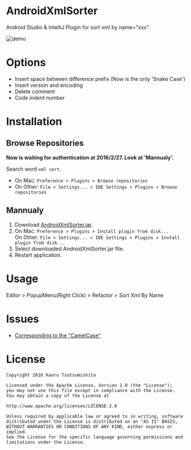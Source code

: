 # AndroidXmlSorter

Android Studio & IntelliJ Plugin for sort xml by name="xxx".

![demo](https://raw.githubusercontent.com/roana0229/android-xml-sorter/master/demo.gif)

# Options

* Insert space between difference prefix (Now is the only 'Snake Case')
* Insert version and encoding
* Delete comment
* Code indent number

# Installation

## Browse Repositories

**Now is waiting for authentication at 2016/2/27. Look at 'Mannualy'.**

Search word `xml sort`.

* On Mac: `Preference > Plugins > Browse repositories`
* On Other: `File > Settings... > IDE Settings > Plugins > Browse repositories`

## Mannualy

1. Download [AndroidXmlSorter.jar](https://github.com/roana0229/android-xml-sorter/raw/master/AndroidXmlSorter.jar).
2. On Mac: `Preference > Plugins > Install plugin from disk...`<br/>On Other: `File > Settings... > IDE Settings > Plugins > Install plugin from disk...`
3. Select downloaded AndroidXmlSorter.jar file.
4. Restart application.

# Usage

Editor > PopupMenu(Right Click) > Refactor > Sort Xml By Name

# Issues

* [Corresponding to the "CamelCase"](https://github.com/roana0229/android-xml-sorter/issues/1)

# License

```
Copyright 2016 Kaoru Tsutsumishita

Licensed under the Apache License, Version 2.0 (the "License");
you may not use this file except in compliance with the License.
You may obtain a copy of the License at

http://www.apache.org/licenses/LICENSE-2.0

Unless required by applicable law or agreed to in writing, software
distributed under the License is distributed on an "AS IS" BASIS,
WITHOUT WARRANTIES OR CONDITIONS OF ANY KIND, either express or implied.
See the License for the specific language governing permissions and
limitations under the License.
```
